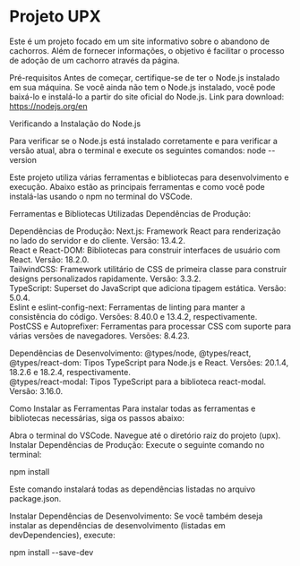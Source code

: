 # Projeto UPX

Este é um projeto focado em um site informativo sobre o abandono de cachorros. Além de fornecer informações, o objetivo é facilitar o processo de adoção de um cachorro através da página.

Pré-requisitos
Antes de começar, certifique-se de ter o Node.js instalado em sua máquina. Se você ainda não tem o Node.js instalado, você pode baixá-lo e instalá-lo a partir do site oficial do Node.js.
Link para download: https://nodejs.org/en

Verificando a Instalação do Node.js

Para verificar se o Node.js está instalado corretamente e para verificar a versão atual, abra o terminal e execute os seguintes comandos:
node --version


Este projeto utiliza várias ferramentas e bibliotecas para desenvolvimento e execução. Abaixo estão as principais ferramentas e como você pode instalá-las usando o npm no terminal do VSCode.

Ferramentas e Bibliotecas Utilizadas
Dependências de Produção:

Dependências de Produção:
Next.js: Framework React para renderização no lado do servidor e do cliente. Versão: 13.4.2. </br>
React e React-DOM: Bibliotecas para construir interfaces de usuário com React. Versão: 18.2.0.</br>
TailwindCSS: Framework utilitário de CSS de primeira classe para construir designs personalizados rapidamente. Versão: 3.3.2.</br>
TypeScript: Superset do JavaScript que adiciona tipagem estática. Versão: 5.0.4.</br>
Eslint e eslint-config-next: Ferramentas de linting para manter a consistência do código. Versões: 8.40.0 e 13.4.2, respectivamente.</br>
PostCSS e Autoprefixer: Ferramentas para processar CSS com suporte para várias versões de navegadores. Versões: 8.4.23.</br>

Dependências de Desenvolvimento:
@types/node, @types/react, @types/react-dom: Tipos TypeScript para Node.js e React. Versões: 20.1.4, 18.2.6 e 18.2.4, respectivamente.</br>
@types/react-modal: Tipos TypeScript para a biblioteca react-modal. Versão: 3.16.0.


Como Instalar as Ferramentas
Para instalar todas as ferramentas e bibliotecas necessárias, siga os passos abaixo:

Abra o terminal do VSCode.
Navegue até o diretório raiz do projeto (upx).
Instalar Dependências de Produção:
Execute o seguinte comando no terminal:

npm install


Este comando instalará todas as dependências listadas no arquivo package.json.

Instalar Dependências de Desenvolvimento:
Se você também deseja instalar as dependências de desenvolvimento (listadas em devDependencies), execute:

npm install --save-dev
